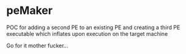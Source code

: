 # peMaker
POC for adding a second PE to an existing PE and creating a third PE executable which inflates upon execution on the target machine

Go for it mother fucker...
